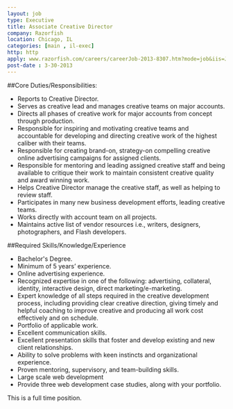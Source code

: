 ```yaml
---
layout: job
type: Executive
title: Associate Creative Director
company: Razorfish
location: Chicago, IL
categories: [main , il-exec]
http: http
apply: www.razorfish.com/careers/careerJob-2013-8307.htm?mode=job&iis=Job+Posting
post-date : 3-30-2013
---
```


##Core Duties/Responsibilities:
* Reports to Creative Director.
* Serves as creative lead and manages creative teams on major accounts.
* Directs all phases of creative work for major accounts from concept through production.
* Responsible for inspiring and motivating creative teams and accountable for developing and directing creative work of the highest caliber with their teams.
* Responsible for creating brand-on, strategy-on compelling creative online advertising campaigns for assigned clients.
* Responsible for mentoring and leading assigned creative staff and being available to critique their work to maintain consistent creative quality and award winning work.
* Helps Creative Director manage the creative staff, as well as helping to review staff.
* Participates in many new business development efforts, leading creative teams.
* Works directly with account team on all projects.
* Maintains active list of vendor resources i.e., writers, designers, photographers, and Flash developers.

##Required Skills/Knowledge/Experience
* Bachelor's Degree.
* Minimum of 5 years’ experience.
* Online advertising experience.
* Recognized expertise in one of the following: advertising, collateral, identity, interactive design, direct marketing/e-marketing.
* Expert knowledge of all steps required in the creative development process, including providing clear creative direction, giving timely and helpful coaching to improve creative and producing all work cost effectively and on schedule.
* Portfolio of applicable work.
* Excellent communication skills.
* Excellent presentation skills that foster and develop existing and new client relationships.
* Ability to solve problems with keen instincts and organizational experience.
* Proven mentoring, supervisory, and team-building skills.
* Large scale web development
* Provide three web development case studies, along with your portfolio.

This is a full time position.